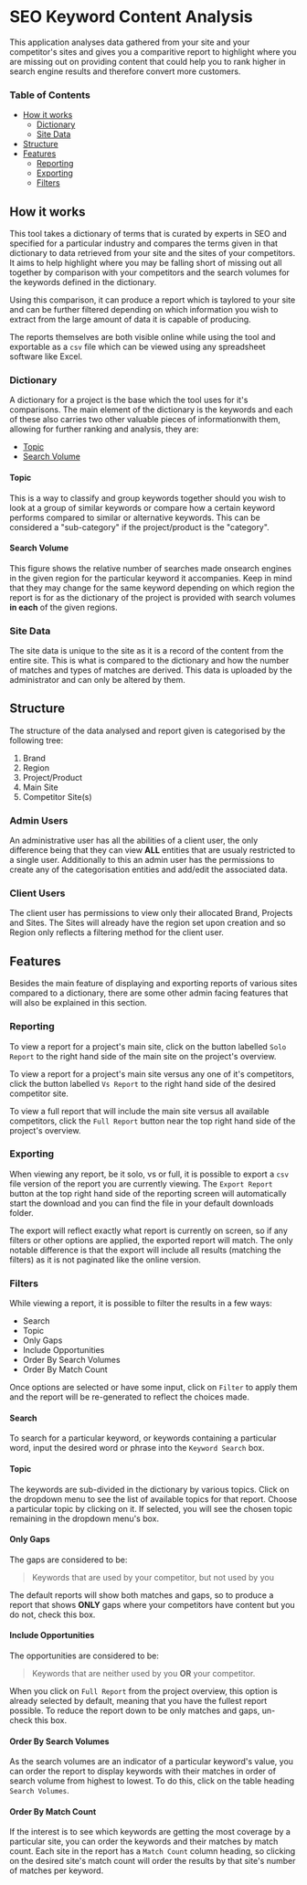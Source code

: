 # SEO Keyword Content Analysis

This application analyses data gathered from your site and your competitor's sites and gives you a comparitive report to highlight where you are missing out on providing content that could help you to rank higher in search engine results and therefore convert more customers.

### Table of Contents

- [How it works](#how-it-works)
	- [Dictionary](#dictionary)
	- [Site Data](#site-data)
- [Structure](#structure)
- [Features](#features)
	- [Reporting](#reporting)
	- [Exporting](#exporting)
	- [Filters](#filters)

## How it works

This tool takes a dictionary of terms that is curated by experts in SEO and specified for a particular industry and compares the terms given in that dictionary to data retrieved from your site and the sites of your competitors. It aims to help highlight where you may be falling short of missing out all together by comparison with your competitors and the search volumes for the keywords defined in the dictionary.

Using this comparison, it can produce a report which is taylored to your site and can be further filtered depending on which information you wish to extract from the large amount of data it is capable of producing.

The reports themselves are both visible online while using the tool and exportable as a `csv` file which can be viewed using any spreadsheet software like Excel.

### Dictionary

A dictionary for a project is the base which the tool uses for it's comparisons. The main element of the dictionary is the keywords and each of these also carries two other valuable pieces of informationwith them, allowing for further ranking and analysis, they are:

- [Topic](#topic)
- [Search Volume](#search-volume)

#### Topic

This is a way to classify and group keywords together should you wish to look at a group of similar keywords or compare how a certain keyword performs compared to similar or alternative keywords. This can be considered a "sub-category" if the project/product is the "category".

#### Search Volume

This figure shows the relative number of searches made onsearch engines in the given region for the particular keyword it accompanies. Keep in mind that they may change for the same keyword depending on which region the report is for as the dictionary of the project is provided with search volumes **in each** of the given regions.

### Site Data

The site data is unique to the site as it is a record of the content from the entire site. This is what is compared to the dictionary and how the number of matches and types of matches are derived. This data is uploaded by the administrator and can only be altered by them.

## Structure

The structure of the data analysed and report given is categorised by the following tree:
1. Brand
2. Region
3. Project/Product
4. Main Site
5. Competitor Site(s)

### Admin Users

An administrative user has all the abilities of a client user, the only difference being that they can view **ALL** entities that are usualy restricted to a single user. Additionally to this an admin user has the permissions to create any of the categorisation entities and add/edit the associated data.

### Client Users

The client user has permissions to view only their allocated Brand, Projects and Sites. The Sites will already have the region set upon creation and so Region only reflects a filtering method for the client user.

## Features

Besides the main feature of displaying and exporting reports of various sites compared to a dictionary, there are some other admin facing features that will also be explained in this section.

### Reporting

To view a report for a project's main site, click on the button labelled `Solo Report` to the right hand side of the main site on the project's overview.

To view a report for a project's main site versus any one of it's competitors, click the button labelled `Vs Report` to the right hand side of the desired competitor site.

To view a full report that will include the main site versus all available competitors, click the `Full Report` button near the top right hand side of the project's overview.

### Exporting

When viewing any report, be it solo, vs or full, it is possible to export a `csv` file version of the report you are currently viewing. The `Export Report` button at the top right hand side of the reporting screen will automatically start the download and you can find the file in your default downloads folder.

The export will reflect exactly what report is currently on screen, so if any filters or other options are applied, the exported report will match. The only notable difference is that the export will include all results (matching the filters) as it is not paginated like the online version.

### Filters

While viewing a report, it is possible to filter the results in a few ways:

- Search
- Topic
- Only Gaps
- Include Opportunities
- Order By Search Volumes
- Order By Match Count

Once options are selected or have some input, click on `Filter` to apply them and the report will be re-generated to reflect the choices made.

#### Search

To search for a particular keyword, or keywords containing a particular word, input the desired word or phrase into the `Keyword Search` box.

#### Topic

The keywords are sub-divided in the dictionary by various topics. Click on the dropdown menu to see the list of available topics for that report. Choose a particular topic by clicking on it. If selected, you will see the chosen topic remaining in the dropdown menu's box.

#### Only Gaps

The gaps are considered to be:

> Keywords that are used by your competitor, but not used by you

The default reports will show both matches and gaps, so to produce a report that shows **ONLY** gaps where your competitors have content but you do not, check this box.

#### Include Opportunities

The opportunities are considered to be:

> Keywords that are neither used by you **OR** your competitor.

When you click on `Full Report` from the project overview, this option is already selected by default, meaning that you have the fullest report possible. To reduce the report down to be only matches and gaps, un-check this box. 

#### Order By Search Volumes

As the search volumes are an indicator of a particular keyword's value, you can order the report to display keywords with their matches in order of search volume from highest to lowest. To do this, click on the table heading `Search Volumes`.

#### Order By Match Count

If the interest is to see which keywords are getting the most coverage by a particular site, you can order the keywords and their matches by match count. Each site in the report has a `Match Count` column heading, so clicking on the desired site's match count will order the results by that site's number of matches per keyword.
